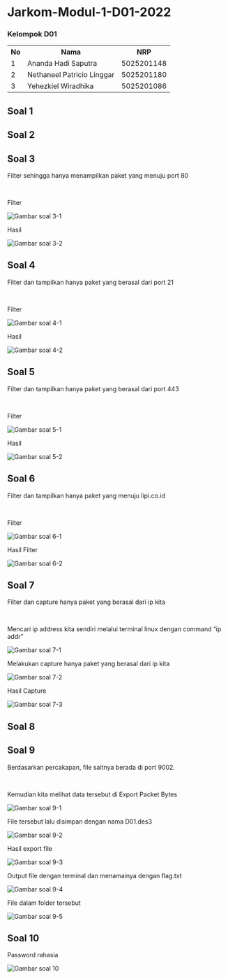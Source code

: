 # Jarkom-Modul-1-D01-2022

### Kelompok D01

<table>
    <tr>
        <th>No</th>
        <th>Nama</th>
        <th>NRP</th>
    </tr>
    <tr>
        <td>1</td>
        <td>Ananda Hadi Saputra </td>
        <td>5025201148</td>
    </tr>
    <tr>
        <td>2</td>
        <td>Nethaneel Patricio Linggar</td>
        <td>5025201180</td>
    </tr>
    <tr>
        <td>3</td>
        <td>Yehezkiel Wiradhika</td>
        <td>5025201086</td>
    </tr>
</table>

## Soal 1

## Soal 2

## Soal 3

<p>Filter sehingga hanya menampilkan paket yang menuju port 80</p>
<br>
<p>Filter</p>
<img src='./imgs/img-3-1.png' alt='Gambar soal 3-1'>
<br>
<p>Hasil</p>
<img src='./imgs/img-3-2.png' alt='Gambar soal 3-2'>

## Soal 4

<p>Filter dan tampilkan hanya paket yang berasal dari port 21</p>
<br>
<p>Filter</p>
<img src='./imgs/img-4-1.png' alt='Gambar soal 4-1'>
<br>
<p>Hasil</p>
<img src='./imgs/img-4-2.png' alt='Gambar soal 4-2'>

## Soal 5

<p>Filter dan tampilkan hanya paket yang berasal dari port 443</p>
<br>
<p>Filter</p>
<img src='./imgs/img-5-1.png' alt='Gambar soal 5-1'>
<br>
<p>Hasil</p>
<img src='./imgs/img-5-2.png' alt='Gambar soal 5-2'>

## Soal 6

<p>Filter dan tampilkan hanya paket yang menuju lipi.co.id</p>
<br>
<p>Filter</p>
<img src='./imgs/img-6-1.png' alt='Gambar soal 6-1'>
<br>
<p>Hasil Filter</p>
<img src='./imgs/img-6-2.png' alt='Gambar soal 6-2'>

## Soal 7

<p>Filter dan capture hanya paket yang berasal dari ip kita</p>
<br>
<p>Mencari ip address kita sendiri melalui terminal linux dengan command “ip addr”</p>
<img src='./imgs/img-7-1.png' alt='Gambar soal 7-1'>
<br>
<p>Melakukan capture hanya paket yang berasal dari ip kita</p>
<img src='./imgs/img-7-2.png' alt='Gambar soal 7-2'>
<br>
<p>Hasil Capture</p>
<img src='./imgs/img-7-3.png' alt='Gambar soal 7-3'>

## Soal 8

## Soal 9

<p>Berdasarkan percakapan, file saltnya berada di port 9002.</p>
<br>
<p>Kemudian kita melihat data tersebut di Export Packet Bytes</p>
<img src="./imgs/img-9-1.png" alt="Gambar soal 9-1">
<br>
<p>File tersebut lalu disimpan dengan nama D01.des3</p>
<img src="./imgs/img-9-2.png" alt="Gambar soal 9-2">
<br>
<p>Hasil export file</p>
<img src="./imgs/img-9-3.png" alt="Gambar soal 9-3">
<br>
<p>Output file dengan terminal dan menamainya dengan flag.txt</p>
<img src="./imgs/img-9-4.png" alt="Gambar soal 9-4">
<br>
<p>File dalam folder tersebut</p>
<img src="./imgs/img-9-5.png" alt="Gambar soal 9-5">

## Soal 10

<p>Password rahasia</p>
<img src="./imgs/img-10-1.png" alt="Gambar soal 10">
